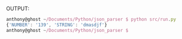 OUTPUT:

```javascript
anthony@ghost ~/Documents/Python/json_parser $ python src/run.py 
{'NUMBER': '139', 'STRING': 'dmasdjf'}
anthony@ghost ~/Documents/Python/json_parser $
```
